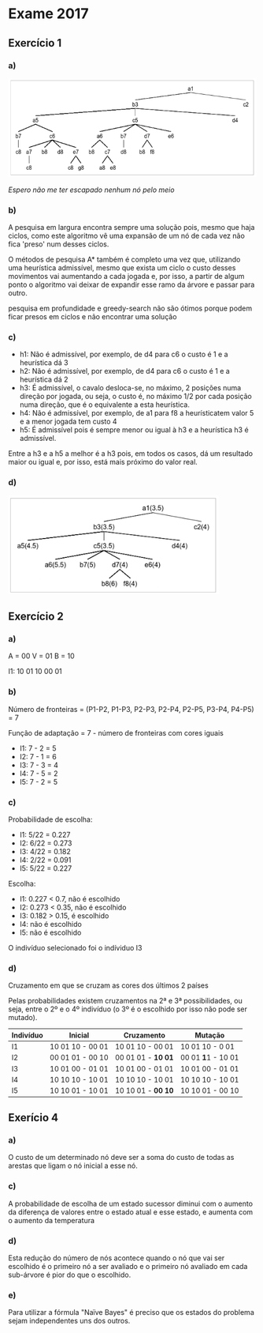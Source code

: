 # Exame 2017

## Exercício 1

### a)

<img src="./IART_Exame_EN_2017_1.png" height=200>

*Espero não me ter escapado nenhum nó pelo meio*

### b)

A pesquisa em largura encontra sempre uma solução pois, mesmo que haja ciclos, como este algoritmo vê uma expansão de um nó de cada vez não fica 'preso' num desses ciclos.

O métodos de pesquisa A* também é completo uma vez que, utilizando uma heurística admissível, mesmo que exista um ciclo o custo desses movimentos vai aumentando a cada jogada e, por isso, a partir de algum ponto o algoritmo vai deixar de expandir esse ramo da árvore e passar para outro.

pesquisa em profundidade e greedy-search não são  ótimos porque podem ficar presos em ciclos e não encontrar uma solução

### c)

- h1: Não é admissível, por exemplo, de d4 para c6 o custo é 1 e a heurística dá 3
- h2: Não é admissível, por exemplo, de d4 para c6 o custo é 1 e a heurística dá 2
- h3: É admissível, o cavalo desloca-se, no máximo, 2 posições numa direção por jogada, ou seja, o custo é, no máximo 1/2 por cada posição numa direção, que é o equivalente a esta heurística.
- h4: Não é admissível, por exemplo, de a1 para f8 a heurísticatem valor 5 e a menor jogada tem custo 4
- h5: É admissível pois é sempre menor ou igual à h3 e a heurística h3 é admissível.

Entre a h3 e a h5 a melhor é a h3 pois, em todos os casos, dá um resultado maior ou igual e, por isso, está mais próximo do valor real.

### d)

<img src="./IART_Exame_EN_2017_2.png" height=200>

## Exercício 2

### a)

A = 00 V = 01 B = 10

I1: 10 01 10 00 01

### b)

Número de fronteiras = (P1-P2, P1-P3, P2-P3, P2-P4, P2-P5, P3-P4, P4-P5) = 7

Função de adaptação = 7 - número de fronteiras com cores iguais

- I1: 7 - 2 = 5
- I2: 7 - 1 = 6
- I3: 7 - 3 = 4
- I4: 7 - 5 = 2
- I5: 7 - 2 = 5

### c)

Probabilidade de escolha:
- I1: 5/22 = 0.227
- I2: 6/22 = 0.273
- I3: 4/22 = 0.182
- I4: 2/22 = 0.091
- I5: 5/22 = 0.227

Escolha:
- I1: 0.227 < 0.7, não é escolhido
- I2: 0.273 < 0.35, não é escolhido
- I3: 0.182 > 0.15, é escolhido
- I4: não é escolhido
- I5: não é escolhido

O indivíduo selecionado foi o indíviduo I3

### d)

Cruzamento em que se cruzam as cores dos últimos 2 países

Pelas probabilidades existem cruzamentos na 2ª e 3ª possibilidades, ou seja, entre o 2º e o 4º indivíduo (o 3º é o escolhido por isso não pode ser mutado).

|Indivíduo|Inicial|Cruzamento|Mutação|
|-|-|-|-|
|I1|10 01 10 - 00 01|10 01 10 - 00 01|10 01 10 - 0 01|
|I2|00 01 01 - 00 10|00 01 01 - **10 01**|00 01 **1**1 - 10 01|
|I3|10 01 00 - 01 01|10 01 00 - 01 01|10 01 00 - 01 01|
|I4|10 10 10 - 10 01|10 10 10 - 10 01|10 10 10 - 10 01|
|I5|10 10 01 - 10 01|10 10 01 - **00 10**|10 10 01 - 00 10|

## Exerício 4

### a)

O custo de um determinado nó deve ser a soma do custo de todas as arestas que ligam o nó inicial a esse nó.

### c)

A probabilidade de escolha de um estado sucessor diminui com o aumento da diferença de valores entre o estado atual e esse estado, e aumenta com o aumento da temperatura

### d)

Esta redução do número de nós acontece quando o nó que vai ser escolhido é o primeiro nó a ser avaliado e o primeiro nó avaliado em cada sub-árvore é pior do que o escolhido.

### e)

Para utilizar a fórmula "Naïve Bayes" é preciso que os estados do problema sejam independentes uns dos outros.

###


